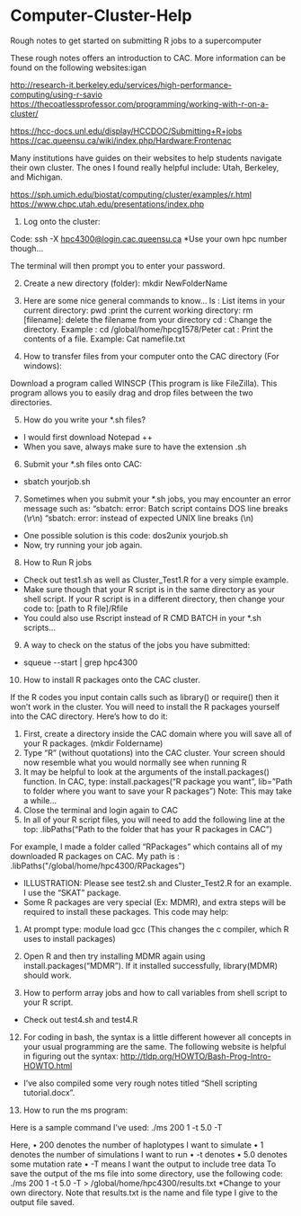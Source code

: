 # Computer-Cluster-Help
Rough notes to get started on submitting R jobs to a supercomputer 

These rough notes offers an introduction to CAC. More information can be found on the following websites:igan

http://research-it.berkeley.edu/services/high-performance-computing/using-r-savio
https://thecoatlessprofessor.com/programming/working-with-r-on-a-cluster/

https://hcc-docs.unl.edu/display/HCCDOC/Submitting+R+jobs
https://cac.queensu.ca/wiki/index.php/Hardware:Frontenac

Many institutions have guides on their websites to help students navigate their own cluster. The ones I found really helpful include: Utah, Berkeley, and Michigan.

https://sph.umich.edu/biostat/computing/cluster/examples/r.html
https://www.chpc.utah.edu/presentations/index.php

1.	Log onto the cluster:

Code: ssh -X hpc4300@login.cac.queensu.ca
*Use your own hpc number though…

The terminal will then prompt you to enter your password.


2.	Create a new directory (folder):
mkdir NewFolderName


3.	Here are some nice general commands to know…
ls : List items in your current directory:
pwd :print the  current working directory:
rm [filename]: delete the filename from your directory
cd : Change the directory. Example : cd /global/home/hpcg1578/Peter
cat : Print the contents of a file. Example:  Cat namefile.txt

4.	How to transfer files from your computer onto the CAC directory (For windows):

Download a program called WINSCP (This program is like FileZilla).
This program allows you to easily drag and drop files between the two directories.

5.	How do you write your *.sh files?
-	I would first download Notepad ++
-	When you save, always make sure to have the extension .sh

6.	Submit your *.sh files onto CAC:
-	sbatch yourjob.sh  

7.	Sometimes when you submit your *.sh jobs, you may encounter an error message such as:
“sbatch: error: Batch script contains DOS line breaks (\r\n)
“sbatch: error: instead of expected UNIX line breaks (\n)

-	One possible solution is this code:
dos2unix yourjob.sh
-	Now, try running your job again.

8.	How to Run R jobs
-	Check out test1.sh as well as Cluster_Test1.R for a very simple example. 
-	Make sure though that your R script is in the same directory as your shell script. If your R script is in a different directory, then change your code to: [path to R file]/Rfile
-	You could also use Rscript instead of R CMD BATCH in your *.sh scripts…

9.	A way to check on the status of the jobs you have submitted:
-	squeue --start | grep hpc4300

10.	How to install R packages onto the CAC cluster.

If the R codes you input contain calls such as library() or require() then it won’t work in the cluster. You will need to install the R packages yourself into the CAC directory. Here’s how to do it:

1.	First, create a directory inside the CAC domain where you will save all of your R packages. (mkdir Foldername)
2.	Type “R” (without quotations) into the CAC cluster. Your screen should now resemble what you would normally see when running R
3.	It may be helpful to look at the arguments of the install.packages() function.
In CAC, type: install.packages(“R package you want”, lib=”Path to folder where you want to save your R packages”)
Note: This may take a while…
4.	Close the terminal and login again to CAC
5.	In all of your R script files, you will need to add the following line at the top:
.libPaths(“Path to the folder that has your R packages in CAC”)

For example, I made a folder called “RPackages” which contains all of my downloaded R packages on CAC. My path is : .libPaths("/global/home/hpc4300/RPackages") 


-	ILLUSTRATION: Please see test2.sh and Cluster_Test2.R for an example. I use the “SKAT” package. 
-	Some R packages are very special (Ex: MDMR), and extra steps will be required to install these packages. This code may help:
1.	At prompt type: module load gcc
(This changes the c compiler, which R uses to install packages)
2.	Open R and then try installing MDMR again using install.packages(“MDMR”). If it installed successfully, library(MDMR) should work. 

11.	How to perform array jobs and how to call variables from shell script to your R script.
-	Check out test4.sh and test4.R



12.	For coding in bash, the syntax is a little different however all concepts in your usual programming are the same. The following website is helpful in figuring out the syntax:
http://tldp.org/HOWTO/Bash-Prog-Intro-HOWTO.html
-	I’ve also compiled some very rough notes titled “Shell scripting tutorial.docx”.

13.	How to run the ms program:

Here is a sample command I’ve used:
./ms 200 1 -t 5.0 -T

Here, 
•	200 denotes the number of haplotypes I want to simulate
•	1 denotes the number of simulations I want to run
•	-t denotes
•	5.0 denotes some mutation rate
•	-T means I want the output to include tree data
To save the output of the ms file into some directory, use the following code:
./ms 200 1 -t 5.0 -T > /global/home/hpc4300/results.txt
*Change to your own directory. Note that results.txt is the name and file type I give to the output file saved.
